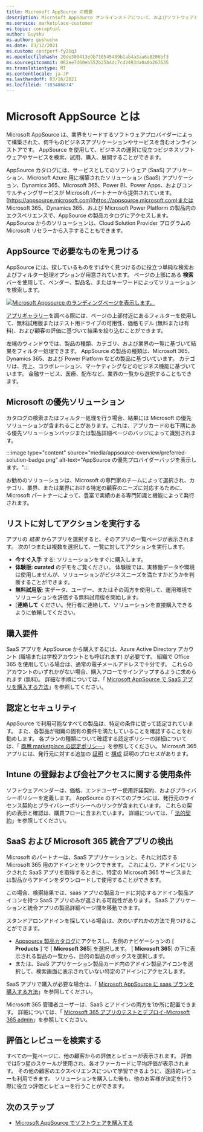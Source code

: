 ```yaml
---
title: Microsoft AppSource の概要
description: Microsoft AppSource オンラインストアについて、およびソフトウェアとソリューションの豊富なカタログを検索する方法について説明します。
ms.service: marketplace-customer
ms.topic: conceptual
author: Guyshu
ms.author: gushuchm
ms.date: 03/12/2021
ms.custom: contperf-fy21q3
ms.openlocfilehash: 26de300413e9b718545489b1ab4a3aa6a0286bf3
ms.sourcegitcommit: 062ee7d60eb552b25b4dc7cd2493da0a0a267635
ms.translationtype: MT
ms.contentlocale: ja-JP
ms.lasthandoff: 03/16/2021
ms.locfileid: "103486874"
---
```

# <a name="what-is-microsoft-appsource"></a>Microsoft AppSource とは

Microsoft AppSource は、業界をリードするソフトウェアプロバイダーによって構築された、何千ものビジネスアプリケーションやサービスを含むオンラインストアです。 AppSource を使用して、ビジネスの運営に役立つビジネスソフトウェアやサービスを検索、試用、購入、展開することができます。

AppSource カタログには、サービスとしてのソフトウェア (SaaS) アプリケーション、Microsoft Azure 用に構築されたソリューション (SaaS) アプリケーション、Dynamics 365、Microsoft 365、Power BI、Power Apps、およびコンサルティングサービスが Microsoft パートナーから提供されています。 [https://appsource.microsoft.com](https://appsource.microsoft.com)または Microsoft 365、Dynamics 365、および Microsoft Power Platform の製品内のエクスペリエンスで、AppSource の製品カタログにアクセスします。 AppSource からのソリューションは、Cloud Solution Provider プログラムの Microsoft リセラーから入手することもできます。

## <a name="find-what-you-need-on-appsource"></a>AppSource で必要なものを見つける

AppSource には、探しているものをすばやく見つけるのに役立つ単純な検索およびフィルター処理オプションが用意されています。 ページの上部にある **検索** バーを使用して、ベンダー、製品名、またはキーワードによってソリューションを検索します。

[![Microsoft Appsource のランディングページを表示します。](media/appsource-overview/appsource-home-page.png)](media/appsource-overview/appsource-home-page.png#lightbox)

[アプリギャラリー](https://appsource.microsoft.com/marketplace/apps)を調べる際には、ページの上部付近にあるフィルターを使用して、無料試用版またはテスト用ドライブの可用性、価格モデル (無料または有料)、および顧客の評価に基づいて結果を絞り込むことができます。

左端のウィンドウでは、製品の種類、カテゴリ、および業界の一覧に基づいて結果をフィルター処理できます。 AppSource の製品の種類は、Microsoft 365、Dynamics 365、および Power Platform などの製品に基づいています。 カテゴリは、売上、コラボレーション、マーケティングなどのビジネス機能に基づいています。 金融サービス、医療、配布など、業界の一覧から選択することもできます。

## <a name="microsoft-preferred-solutions"></a>Microsoft の優先ソリューション

カタログの検索またはフィルター処理を行う場合、結果には Microsoft の優先ソリューションが含まれることがあります。これは、アプリカードの右下隅にある優先ソリューションバッジまたは製品詳細ページのバッジによって識別されます。

:::image type="content" source="media/appsource-overview/preferred-solution-badge.png" alt-text="AppSource の優先プロバイダーバッジを表示します。":::

お勧めのソリューションは、Microsoft の専門家のチームによって選択され、カテゴリ、業界、または業界における特定の顧客のニーズに対応するために、Microsoft パートナーによって、豊富で実績のある専門知識と機能によって発行されます。

## <a name="take-action-on-a-listing"></a>リストに対してアクションを実行する

アプリの *結果* からアプリを選択すると、そのアプリの一覧ページが表示されます。 次の1つまたは複数を選択して、一覧に対してアクションを実行します。

- **今すぐ入手** する: ソリューションをすぐに購入します。
- **体験版: curated** のデモをご覧ください。 体験版では、実稼働データや環境は使用しませんが、ソリューションがビジネスニーズを満たすかどうかを判断することができます。
- **無料試用版**: 実データ、ユーザー、またはその両方を使用して、運用環境でソリューションを評価する無料試用版を開始します。
- [**連絡して** ください。発行者に連絡して、ソリューションを直接購入できるように依頼してください。

## <a name="purchasing-requirements"></a>購入要件

SaaS アプリを AppSource から購入するには、Azure Active Directory アカウント (職場または学校アカウントとも呼ばれます) が必要です。 組織で Office 365 を使用している場合は、通常の電子メールアドレスで十分です。 これらのアカウントのいずれかがない場合、購入フローでサインアップするように求められます (無料)。 詳細な手順については、「 [Microsoft AppSource で SaaS アプリを購入する方法](purchase-software-appsource.md)」を参照してください。

## <a name="certification-and-security"></a>認定とセキュリティ

AppSource で利用可能なすべての製品は、特定の条件に従って認定されています。 また、各製品が組織の固有の要件を満たしていることを確認することをお勧めします。 各プランの種類について確認する認定ポリシーの詳細については、「 [商用 marketplace の認定ポリシー](/legal/marketplace/certification-policies)」を参照してください。 Microsoft 365 アプリには、発行元に対する追加の [証明](/microsoft-365-app-certification/docs/enterprise-app-certification-guide) と [構成](/microsoft-365-app-certification/docs/enterprise-app-attestation-guide) 証明のプロセスがあります。

## <a name="terms-and-conditions"></a>Intune の登録および会社アクセスに関する使用条件

ソフトウェアベンダーは、価格、エンドユーザー使用許諾契約、およびプライバシーポリシーを定義します。 AppSource のすべてのプランには、発行元のライセンス契約とプライバシーポリシーへのリンクが含まれています。 これらの契約の表示と確認は、購買フローに含まれています。 詳細については、「 [法的契約](legal-contracts.md)」を参照してください。

## <a name="discover-saas-and-microsoft-365-integrated-apps"></a>SaaS および Microsoft 365 統合アプリの検出

Microsoft のパートナーは、SaaS アプリケーションと、それに対応する Microsoft 365 用のアドインとをリンクできます。 これにより、アドインにリンクされた SaaS アプリを取得するときに、特定の Microsoft 365 サービスまたは製品からアドインをダウンロードして使用することができます。

この場合、検索結果では、saas アプリの製品カードに対応するアドイン製品アイコンを持つ SaaS アプリのみが返される可能性があります。 SaaS アプリケーションと統合アプリの製品詳細ページ間を移動できます。

スタンドアロンアドインを探している場合は、次のいずれかの方法で見つけることができます。

- [Appsource 製品カタログ](https://appsource.microsoft.com/marketplace/apps/)にアクセスし、左側のナビゲーションの [ **Products** ] で [ **Microsoft 365**] を選択します。 [ **Microsoft 365**] の下に表示される製品の一覧から、目的の製品のボックスを選択します。
- または、SaaS アプリケーション製品カード内のアドイン製品アイコンを選択して、検索画面に表示されていない特定のアドインにアクセスします。

SaaS アプリで購入が必要な場合は、「 [Microsoft AppSource に saas プランを購入する方法](purchase-software-appsource.md)」を参照してください。

Microsoft 365 管理者ユーザーは、SaaS とアドインの両方を1か所に配置できます。 詳細については、「 [Microsoft 365 アプリのテストとデプロイ-Microsoft 365 admin](/microsoft-365/admin/manage/test-and-deploy-microsoft-365-apps)」を参照してください。

## <a name="find-ratings-and-reviews"></a>評価とレビューを検索する

すべての一覧ページに、他の顧客からの評価とレビューが表示されます。 評価では5つ星のスケールが使用され、各オファーカードに平均評価が表示されます。 その他の顧客のエクスペリエンスについて学習できるように、逐語的レビューも利用できます。 ソリューションを購入した後も、他のお客様が決定を行う際に役立つ評価とレビューを行うことができます。

## <a name="next-steps"></a>次のステップ

- [Microsoft AppSource でソフトウェアを購入する](purchase-software-appsource.md)
